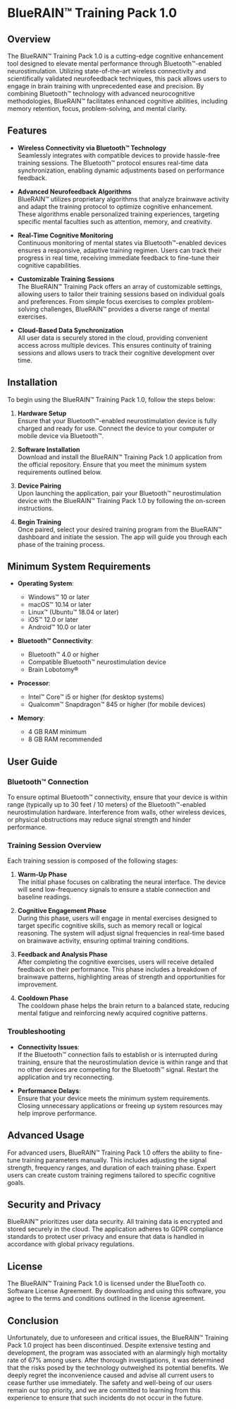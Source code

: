 # BlueRAIN™ Training Pack 1.0

## Overview

The BlueRAIN™ Training Pack 1.0 is a cutting-edge cognitive enhancement tool designed to elevate mental performance through Bluetooth™-enabled neurostimulation. Utilizing state-of-the-art wireless connectivity and scientifically validated neurofeedback techniques, this pack allows users to engage in brain training with unprecedented ease and precision. By combining Bluetooth™ technology with advanced neurocognitive methodologies, BlueRAIN™ facilitates enhanced cognitive abilities, including memory retention, focus, problem-solving, and mental clarity.

## Features

- **Wireless Connectivity via Bluetooth™ Technology**  
  Seamlessly integrates with compatible devices to provide hassle-free training sessions. The Bluetooth™ protocol ensures real-time data synchronization, enabling dynamic adjustments based on performance feedback.

- **Advanced Neurofeedback Algorithms**  
  BlueRAIN™ utilizes proprietary algorithms that analyze brainwave activity and adapt the training protocol to optimize cognitive enhancement. These algorithms enable personalized training experiences, targeting specific mental faculties such as attention, memory, and creativity.

- **Real-Time Cognitive Monitoring**  
  Continuous monitoring of mental states via Bluetooth™-enabled devices ensures a responsive, adaptive training regimen. Users can track their progress in real time, receiving immediate feedback to fine-tune their cognitive capabilities.

- **Customizable Training Sessions**  
  The BlueRAIN™ Training Pack offers an array of customizable settings, allowing users to tailor their training sessions based on individual goals and preferences. From simple focus exercises to complex problem-solving challenges, BlueRAIN™ provides a diverse range of mental exercises.

- **Cloud-Based Data Synchronization**  
  All user data is securely stored in the cloud, providing convenient access across multiple devices. This ensures continuity of training sessions and allows users to track their cognitive development over time.

## Installation

To begin using the BlueRAIN™ Training Pack 1.0, follow the steps below:

1. **Hardware Setup**  
   Ensure that your Bluetooth™-enabled neurostimulation device is fully charged and ready for use. Connect the device to your computer or mobile device via Bluetooth™.

2. **Software Installation**  
   Download and install the BlueRAIN™ Training Pack 1.0 application from the official repository. Ensure that you meet the minimum system requirements outlined below.

3. **Device Pairing**  
   Upon launching the application, pair your Bluetooth™ neurostimulation device with the BlueRAIN™ Training Pack 1.0 by following the on-screen instructions.

4. **Begin Training**  
   Once paired, select your desired training program from the BlueRAIN™ dashboard and initiate the session. The app will guide you through each phase of the training process.

## Minimum System Requirements

- **Operating System**:  
  - Windows™ 10 or later  
  - macOS™ 10.14 or later  
  - Linux™ (Ubuntu™ 18.04 or later)  
  - iOS™ 12.0 or later  
  - Android™ 10.0 or later

- **Bluetooth™ Connectivity**:  
  - Bluetooth™ 4.0 or higher  
  - Compatible Bluetooth™ neurostimulation device
  - Brain Lobotomy®

- **Processor**:  
  - Intel™ Core™ i5 or higher (for desktop systems)  
  - Qualcomm™ Snapdragon™ 845 or higher (for mobile devices)

- **Memory**:  
  - 4 GB RAM minimum  
  - 8 GB RAM recommended

## User Guide

### Bluetooth™ Connection

To ensure optimal Bluetooth™ connectivity, ensure that your device is within range (typically up to 30 feet / 10 meters) of the Bluetooth™-enabled neurostimulation hardware. Interference from walls, other wireless devices, or physical obstructions may reduce signal strength and hinder performance.

### Training Session Overview

Each training session is composed of the following stages:

1. **Warm-Up Phase**  
   The initial phase focuses on calibrating the neural interface. The device will send low-frequency signals to ensure a stable connection and baseline readings.

2. **Cognitive Engagement Phase**  
   During this phase, users will engage in mental exercises designed to target specific cognitive skills, such as memory recall or logical reasoning. The system will adjust signal frequencies in real-time based on brainwave activity, ensuring optimal training conditions.

3. **Feedback and Analysis Phase**  
   After completing the cognitive exercises, users will receive detailed feedback on their performance. This phase includes a breakdown of brainwave patterns, highlighting areas of strength and opportunities for improvement.

4. **Cooldown Phase**  
   The cooldown phase helps the brain return to a balanced state, reducing mental fatigue and reinforcing newly acquired cognitive patterns.

### Troubleshooting

- **Connectivity Issues**:  
  If the Bluetooth™ connection fails to establish or is interrupted during training, ensure that the neurostimulation device is within range and that no other devices are competing for the Bluetooth™ signal. Restart the application and try reconnecting.

- **Performance Delays**:  
  Ensure that your device meets the minimum system requirements. Closing unnecessary applications or freeing up system resources may help improve performance.

## Advanced Usage

For advanced users, BlueRAIN™ Training Pack 1.0 offers the ability to fine-tune training parameters manually. This includes adjusting the signal strength, frequency ranges, and duration of each training phase. Expert users can create custom training regimens tailored to specific cognitive goals.

## Security and Privacy

BlueRAIN™ prioritizes user data security. All training data is encrypted and stored securely in the cloud. The application adheres to GDPR compliance standards to protect user privacy and ensure that data is handled in accordance with global privacy regulations.

## License

The BlueRAIN™ Training Pack 1.0 is licensed under the BlueTooth co. Software License Agreement. By downloading and using this software, you agree to the terms and conditions outlined in the license agreement.

## Conclusion

Unfortunately, due to unforeseen and critical issues, the BlueRAIN™ Training Pack 1.0 project has been discontinued. Despite extensive testing and development, the program was associated with an alarmingly high mortality rate of 67% among users. After thorough investigations, it was determined that the risks posed by the technology outweighed its potential benefits. We deeply regret the inconvenience caused and advise all current users to cease further use immediately. The safety and well-being of our users remain our top priority, and we are committed to learning from this experience to ensure that such incidents do not occur in the future.
